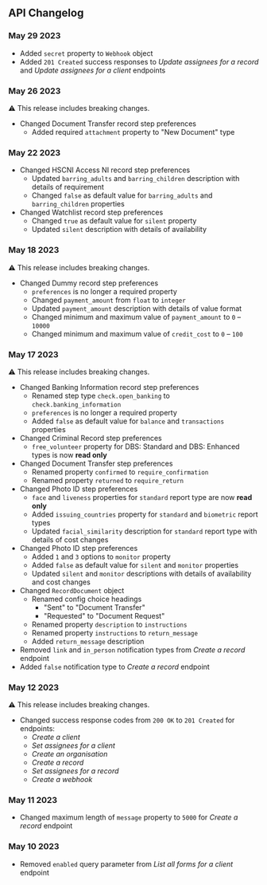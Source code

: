 ## API Changelog

### May 29 2023

- Added `secret` property to `Webhook` object
- Added `201 Created` success responses to _Update assignees for a record_ and _Update assignees for a client_ endpoints

### May 26 2023

⚠️ This release includes breaking changes.

- Changed Document Transfer record step preferences
    - Added required `attachment` property to "New Document" type

### May 22 2023

- Changed HSCNI Access NI record step preferences
    - Updated `barring_adults` and `barring_children` description with details of requirement
    - Changed `false` as default value for `barring_adults` and `barring_children` properties
- Changed Watchlist record step preferences
    - Changed `true` as default value for `silent` property
    - Updated `silent` description with details of availability

### May 18 2023

⚠️ This release includes breaking changes.

- Changed Dummy record step preferences
    - `preferences` is no longer a required property
    - Changed `payment_amount` from `float` to `integer`
    - Updated `payment_amount` description with details of value format
    - Changed minimum and maximum value of `payment_amount` to `0` – `10000`
    - Changed minimum and maximum value of `credit_cost` to `0` – `100`

### May 17 2023

⚠️ This release includes breaking changes.

- Changed Banking Information record step preferences
    - Renamed step type `check.open_banking` to `check.banking_information`
    - `preferences` is no longer a required property
    - Added `false` as default value for `balance` and `transactions` properties
- Changed Criminal Record step preferences
    - `free_volunteer` property for DBS: Standard and DBS: Enhanced types is now **read only**
- Changed Document Transfer step preferences
    - Renamed property `confirmed` to `require_confirmation`
    - Renamed property `returned` to `require_return`
- Changed Photo ID step preferences
    - `face` and `liveness` properties for `standard` report type are now **read only**
    - Added `issuing_countries` property for `standard` and `biometric` report types
    - Updated `facial_similarity` description for `standard` report type with details of cost changes
- Changed Photo ID step preferences
    - Added `1` and `3` options to `monitor` property
    - Added `false` as default value for `silent` and `monitor` properties
    - Updated `silent` and `monitor` descriptions with details of availability and cost changes
- Changed `RecordDocument` object
    - Renamed config choice headings
        - "Sent" to "Document Transfer"
        - "Requested" to "Document Request"
    - Renamed property `description` to `instructions`
    - Renamed property `instructions` to `return_message`
    - Added `return_message` description
- Removed `link` and `in_person` notification types from _Create a record_ endpoint
- Added `false` notification type to _Create a record_ endpoint

### May 12 2023

⚠️ This release includes breaking changes.

- Changed success response codes from `200 OK` to `201 Created` for endpoints:
  - _Create a client_
  - _Set assignees for a client_
  - _Create an organisation_
  - _Create a record_
  - _Set assignees for a record_
  - _Create a webhook_

### May 11 2023

- Changed maximum length of `message` property to `5000` for _Create a record_ endpoint

### May 10 2023

- Removed `enabled` query parameter from _List all forms for a client_ endpoint
